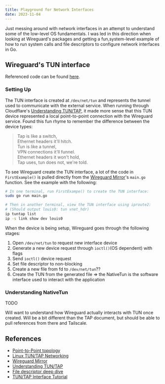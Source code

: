 ```yaml
---
title: Playground for Network Interfaces
date: 2023-11-04
---
```


Just messing around with network interfaces in an attempt to understand
some of the low-level OS fundamentals. I was led in this direction when
looking at Wireguard's packages and getting a fun,system-level example of
how to run system calls and file descriptors to configure network interfaces
in Go.

## Wireguard's TUN interface

Referenced code can be found [here][TUN project].

### Setting Up

The TUN interface is created at `/dev/net/tun` and represents the tunnel
used to communicate with the external service. When running through
Cloudflare's [Understanding TUN/TAP][], it made more sense that this TUN
device represented a local point-to-point connection with the Wireguard
service. Found this fun rhyme to remember the difference between the device
types:

> Tap is like a switch,\
Ethernet headers it'll hitch.\
Tun is like a tunnel,\
VPN connections it'll funnel.\
Ethernet headers it won't hold,\
Tap uses, tun does not, we're told.

To see Wireguard create the TUN interface, a lot of the code in `FirstExample()`
is pulled directly from the [Wireguard Mirror][]'s `main.go` function. See the
example with the following:

```bash
# In one terminal, run FirstExampe() to create the TUN interface:
sudo go run main.go

# Then in another terminal, view the TUN interface using iproute2:
# (Should output louis0: tun vnet_hdr)
ip tuntap list
ip -s link show dev louis0
```

When the device is being setup, Wireguard goes through the following
stages:

1. Open `/dev/net/tun` to request new interface device
2. Generate a new device request through `ioctl()`(OS dependent) with flags
3. Send `ioctl()` device request
4. Set file descriptor to non-blocking
5. Create a new file from fd to `/dev/net/tun`??
6. Create the TUN from the generated file => the NativeTun is the software interface used to interact with the application

### Understanding NativeTun

TODO

Will want to understand how Wireguard actually interacts with TUN
once created. Will be a bit different than the TAP document, but
should be able to pull references from there and Tailscale.

## References

- [Point-to-Point topology][]
- [Linux TUN/TAP Networking][]
- [Wireguard Mirror][]
- [Understanding TUN/TAP][]
- [File descriptor deep dive][]
- [TUN/TAP Interface Tutorial][]

[Linux TUN/TAP Networking]: https://docs.kernel.org/networking/tuntap.html
[Wireguard Mirror]: https://github.com/tailscale/wireguard-go
[Point-to-Point topology]: https://lightyear.ai/blogs/point-to-point-leased-lines-p2p-vs-wavelength-circuits
[Understanding TUN/TAP]: https://blog.cloudflare.com/virtual-networking-101-understanding-tap/
[File descriptor deep dive]: https://copyconstruct.medium.com/nonblocking-i-o-99948ad7c957
[TUN/TAP Interface Tutorial]: https://backreference.org/2010/03/26/tuntap-interface-tutorial/
[TUN Project]: https://github.com/louislef299/go-scripts/blob/main/projects/network-interfaces/main.go
